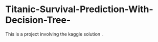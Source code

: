 # Titanic-Survival-Prediction-With-Decision-Tree-

This is a project involving the kaggle solution .
